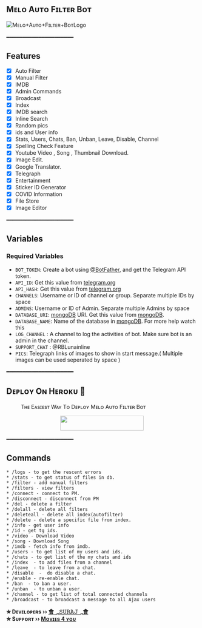 ## Mᴇʟᴏ Aᴜᴛᴏ Fɪʟᴛᴇʀ Bᴏᴛ
  <img src="https://telegra.ph/file/da8f09330e61584ae037c.jpg" alt="Mᴇʟᴏ+Aᴜᴛᴏ+Fɪʟᴛᴇʀ+BᴏᴛLogo">
</p>

━━━━━━━━━━━━━━━━━━━━━

## Features

- [x] Auto Filter
- [x] Manual Filter
- [x] IMDB
- [x] Admin Commands
- [x] Broadcast
- [x] Index
- [x] IMDB search
- [x] Inline Search
- [x] Random pics
- [x] ids and User info 
- [x] Stats, Users, Chats, Ban, Unban, Leave, Disable, Channel
- [x] Spelling Check Feature
- [x] Youtube Video , Song , Thumbnail Download.
- [x] Image Edit.
- [x] Google Translator.
- [x] Telegraph
- [x] Entertainment
- [x] Sticker ID Generator
- [x] COVID Information
- [x] File Store
- [X] Image Editor

━━━━━━━━━━━━━━━━━━━━━

## Variables

### Required Variables
* `BOT_TOKEN`: Create a bot using [@BotFather](https://telegram.dog/BotFather), and get the Telegram API token.
* `API_ID`: Get this value from [telegram.org](https://my.telegram.org/apps)
* `API_HASH`: Get this value from [telegram.org](https://my.telegram.org/apps)
* `CHANNELS`: Username or ID of channel or group. Separate multiple IDs by space
* `ADMINS`: Username or ID of Admin. Separate multiple Admins by space
* `DATABASE_URI`: [mongoDB](https://www.mongodb.com) URI. Get this value from [mongoDB](https://www.mongodb.com).
* `DATABASE_NAME`: Name of the database in [mongoDB](https://www.mongodb.com). For more help watch this 
* `LOG_CHANNEL` : A channel to log the activities of bot. Make sure bot is an admin in the channel.
* `SUPPORT_CHAT` : @RBLunainline
* `PICS`: Telegraph links of images to show in start message.( Multiple images can be used seperated by space )

━━━━━━━━━━━━━━━━━━━━━

## Dᴇᴘʟᴏʏ Oɴ Hᴇʀᴏᴋᴜ​ 🚀
ㅤㅤㅤTʜᴇ Eᴀsɪᴇsᴛ Wᴀʏ Tᴏ Dᴇᴘʟᴏʏ Mᴇʟᴏ Aᴜᴛᴏ Fɪʟᴛᴇʀ Bᴏᴛ
<p align="center"><a href="https://heroku.com/deploy?template=https://github.com/TG-SURAJ/Melody-Filter-Bot"> <img src="https://img.shields.io/badge/Deploy%20To%20Heroku-black?style=for-the-badge&logo=heroku" width="220" height="38.45"/></a></p>
 ━━━━━━━━━━━━━━━━━━━━━








## Commands
```
* /logs - to get the rescent errors
* /stats - to get status of files in db.
* /filter - add manual filters
* /filters - view filters
* /connect - connect to PM.
* /disconnect - disconnect from PM
* /del - delete a filter
* /delall - delete all filters
* /deleteall - delete all index(autofilter)
* /delete - delete a specific file from index.
* /info - get user info
* /id - get tg ids.
* /video - Download Video
* /song - Download Song
* /imdb - fetch info from imdb.
* /users - to get list of my users and ids.
* /chats - to get list of the my chats and ids 
* /index  - to add files from a channel
* /leave  - to leave from a chat.
* /disable  -  do disable a chat.
* /enable - re-enable chat.
* /ban  - to ban a user.
* /unban  - to unban a user.
* /channel - to get list of total connected channels
* /broadcast - to broadcast a message to all Ajax users
```

<b>✮ Dᴇᴠᴇʟᴏᴘᴇʀs ›› [會؄𝚂𝚄𝚁𝙰𝙹؄會](https://t.me/KingOf_univers)</b>                                                                                                                                                                                     
<b>✮ Sᴜᴘᴘᴏʀᴛ ›› [Mᴏᴠɪᴇs 4 ʏᴏᴜ](https://t.me/Movies_4you)</b>
